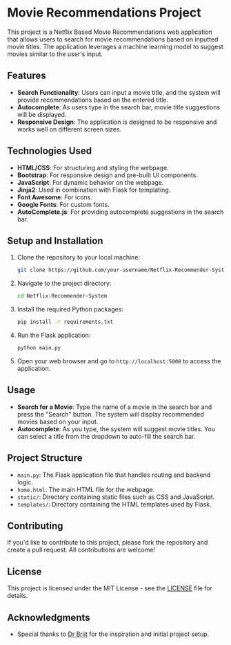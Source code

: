 # Movie Recommendations Project

This project is a Netflix Based Movie Recommendations web application that allows users to search for movie recommendations based on inputted movie titles. The application leverages a machine learning model to suggest movies similar to the user's input.

## Features

- **Search Functionality**: Users can input a movie title, and the system will provide recommendations based on the entered title.
- **Autocomplete**: As users type in the search bar, movie title suggestions will be displayed.
- **Responsive Design**: The application is designed to be responsive and works well on different screen sizes.

## Technologies Used

- **HTML/CSS**: For structuring and styling the webpage.
- **Bootstrap**: For responsive design and pre-built UI components.
- **JavaScript**: For dynamic behavior on the webpage.
- **Jinja2**: Used in combination with Flask for templating.
- **Font Awesome**: For icons.
- **Google Fonts**: For custom fonts.
- **AutoComplete.js**: For providing autocomplete suggestions in the search bar.

## Setup and Installation

1. Clone the repository to your local machine:

   ```bash
   git clone https://github.com/your-username/Netflix-Recommender-System.git
   ```

2. Navigate to the project directory:

   ```bash
   cd Netflix-Recommender-System
   ```

3. Install the required Python packages:

   ```bash
   pip install -r requirements.txt
   ```

4. Run the Flask application:

   ```bash
   python main.py
   ```

5. Open your web browser and go to `http://localhost:5000` to access the application.

## Usage

- **Search for a Movie**: Type the name of a movie in the search bar and press the "Search" button. The system will display recommended movies based on your input.
- **Autocomplete**: As you type, the system will suggest movie titles. You can select a title from the dropdown to auto-fill the search bar.

## Project Structure

- `main.py`: The Flask application file that handles routing and backend logic.
- `home.html`: The main HTML file for the webpage.
- `static/`: Directory containing static files such as CSS and JavaScript.
- `templates/`: Directory containing the HTML templates used by Flask.

## Contributing

If you'd like to contribute to this project, please fork the repository and create a pull request. All contributions are welcome!

## License

This project is licensed under the MIT License - see the [LICENSE](LICENSE) file for details.

## Acknowledgments

- Special thanks to [Dr Briit](https://github.com/MrBriit) for the inspiration and initial project setup.
